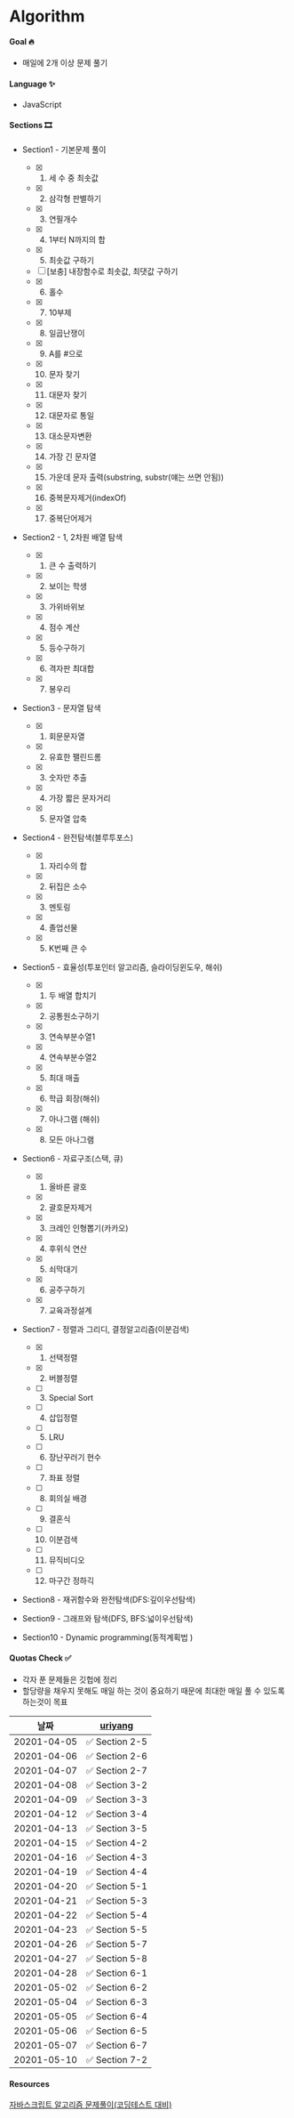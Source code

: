 # Algorithm

#### Goal 🔥

- 매일에 2개 이상 문제 풀기

#### Language ✨

- JavaScript

#### Sections 🎞

- Section1 - 기본문제 풀이

  - [x] 1. 세 수 중 최솟값
  - [x] 2. 삼각형 판별하기
  - [x] 3. 연필개수
  - [x] 4. 1부터 N까지의 합
  - [x] 5. 최솟값 구하기
  - [ ] [보충] 내장함수로 최솟값, 최댓값 구하기
  - [x] 6. 홀수
  - [x] 7. 10부제
  - [x] 8. 일곱난쟁이
  - [x] 9. A를 #으로
  - [x] 10. 문자 찾기
  - [x] 11. 대문자 찾기
  - [x] 12. 대문자로 통일
  - [x] 13. 대소문자변환
  - [x] 14. 가장 긴 문자열
  - [x] 15. 가운데 문자 출력(substring, substr(얘는 쓰면 안됨))
  - [x] 16. 중복문자제거(indexOf)
  - [x] 17. 중복단어제거

- Section2 - 1, 2차원 배열 탐색

  - [x] 1. 큰 수 출력하기
  - [x] 2. 보이는 학생
  - [x] 3. 가위바위보
  - [x] 4. 점수 계산
  - [x] 5. 등수구하기
  - [x] 6. 격자판 최대합
  - [x] 7. 봉우리

- Section3 - 문자열 탐색

  - [x] 1. 회문문자열
  - [x] 2. 유효한 팰린드롬
  - [x] 3. 숫자만 추출
  - [x] 4. 가장 짧은 문자거리
  - [x] 5. 문자열 압축

- Section4 - 완전탐색(블루투포스)

  - [x] 1. 자리수의 합
  - [x] 2. 뒤집은 소수
  - [x] 3. 멘토링
  - [x] 4. 졸업선물
  - [x] 5. K번째 큰 수

- Section5 - 효율성(투포인터 알고리즘, 슬라이딩윈도우, 해쉬)

  - [x] 1. 두 배열 합치기
  - [x] 2. 공통원소구하기
  - [x] 3. 연속부분수열1
  - [x] 4. 연속부분수열2
  - [x] 5. 최대 매출
  - [x] 6. 학급 회장(해쉬)
  - [x] 7. 아나그램 (해쉬)
  - [x] 8. 모든 아나그램

- Section6 - 자료구조(스택, 큐)

  - [x] 1. 올바른 괄호
  - [x] 2. 괄호문자제거
  - [x] 3. 크레인 인형뽑기(카카오)
  - [x] 4. 후위식 연산
  - [x] 5. 쇠막대기
  - [x] 6. 공주구하기
  - [x] 7. 교육과정설계

- Section7 - 정렬과 그리디, 결정알고리즘(이분검색)

  - [x] 1. 선택정렬
  - [x] 2. 버블정렬
  - [ ] 3. Special Sort
  - [ ] 4. 삽입정렬
  - [ ] 5. LRU
  - [ ] 6. 장난꾸러기 현수
  - [ ] 7. 좌표 정렬
  - [ ] 8. 회의실 배경
  - [ ] 9. 결혼식
  - [ ] 10. 이분검색
  - [ ] 11. 뮤직비디오
  - [ ] 12. 마구간 정하긱

- Section8 - 재귀함수와 완전탐색(DFS:깊이우선탐색)
- Section9 - 그래프와 탐색(DFS, BFS:넓이우선탐색)
- Section10 - Dynamic programming(동적계획법 )

#### Quotas Check ✅

- 각자 푼 문제들은 깃헙에 정리
- 할당량을 채우지 못해도 매일 하는 것이 중요하기 때문에 최대한 매일 풀 수 있도록 하는것이 목표

|    날짜     | [uriyang](https://github.com/uriyang/Algorithm) |
| :---------: | :---------------------------------------------: |
| 20201-04-05 |                 ✅ Section 2-5                  |
| 20201-04-06 |                 ✅ Section 2-6                  |
| 20201-04-07 |                 ✅ Section 2-7                  |
| 20201-04-08 |                 ✅ Section 3-2                  |
| 20201-04-09 |                 ✅ Section 3-3                  |
| 20201-04-12 |                 ✅ Section 3-4                  |
| 20201-04-13 |                 ✅ Section 3-5                  |
| 20201-04-15 |                 ✅ Section 4-2                  |
| 20201-04-16 |                 ✅ Section 4-3                  |
| 20201-04-19 |                 ✅ Section 4-4                  |
| 20201-04-20 |                 ✅ Section 5-1                  |
| 20201-04-21 |                 ✅ Section 5-3                  |
| 20201-04-22 |                 ✅ Section 5-4                  |
| 20201-04-23 |                 ✅ Section 5-5                  |
| 20201-04-26 |                 ✅ Section 5-7                  |
| 20201-04-27 |                 ✅ Section 5-8                  |
| 20201-04-28 |                 ✅ Section 6-1                  |
| 20201-05-02 |                 ✅ Section 6-2                  |
| 20201-05-04 |                 ✅ Section 6-3                  |
| 20201-05-05 |                 ✅ Section 6-4                  |
| 20201-05-06 |                 ✅ Section 6-5                  |
| 20201-05-07 |                 ✅ Section 6-7                  |
| 20201-05-10 |                 ✅ Section 7-2                  |

#### Resources

[자바스크립트 알고리즘 문제풀이(코딩테스트 대비)](https://www.inflearn.com/course/%EC%9E%90%EB%B0%94%EC%8A%A4%ED%81%AC%EB%A6%BD%ED%8A%B8-%EC%95%8C%EA%B3%A0%EB%A6%AC%EC%A6%98-%EB%AC%B8%EC%A0%9C%ED%92%80%EC%9D%B4/dashboard)
